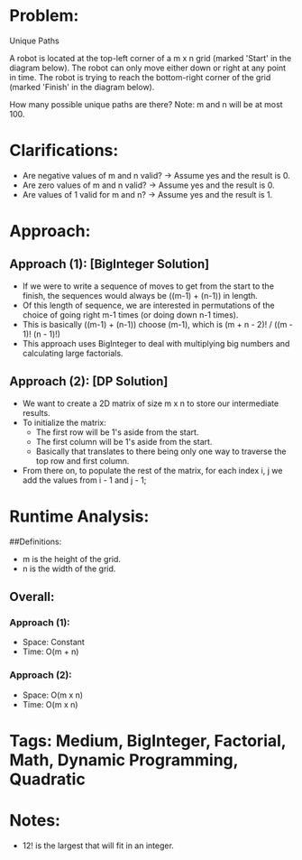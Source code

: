 # Problem:
  Unique Paths
  
  A robot is located at the top-left corner of a m x n grid (marked 'Start' in the diagram below).
  The robot can only move either down or right at any point in time. The robot is trying to reach the bottom-right corner of the grid (marked 'Finish' in the diagram below).

  How many possible unique paths are there?
  Note: m and n will be at most 100.
  
# Clarifications:
  - Are negative values of m and n valid? -> Assume yes and the result is 0.
  - Are zero values of m and n valid? -> Assume yes and the result is 0.
  - Are values of 1 valid for m and n? -> Assume yes and the result is 1.

# Approach:
## Approach (1): [BigInteger Solution]
  - If we were to write a sequence of moves to get from the start to the finish, the sequences would always be ((m-1) + (n-1)) in length.
  - Of this length of sequence, we are interested in permutations of the choice of going right m-1 times (or doing down n-1 times).
  - This is basically ((m-1) + (n-1)) choose (m-1), which is (m + n - 2)! / ((m - 1)! (n - 1)!)
  - This approach uses BigInteger to deal with multiplying big numbers and calculating large factorials.
  
## Approach (2): [DP Solution]
  - We want to create a 2D matrix of size m x n to store our intermediate results.
  - To initialize the matrix:
    - The first row will be 1's aside from the start.
    - The first column will be 1's aside from the start.
    - Basically that translates to there being only one way to traverse the top row and first column.
  - From there on, to populate the rest of the matrix, for each index i, j we add the values from i - 1 and j - 1;

# Runtime Analysis:
##Definitions:
  - m is the height of the grid.
  - n is the width of the grid.

## Overall:
### Approach (1):
  - Space: Constant
  - Time: O(m + n)
  
### Approach (2):
  - Space: O(m x n)
  - Time: O(m x n)

# Tags: Medium, BigInteger, Factorial, Math, Dynamic Programming, Quadratic

# Notes:
  - 12! is the largest that will fit in an integer.